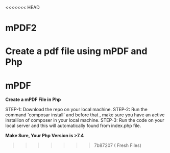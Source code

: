 <<<<<<< HEAD
# mPDF2
Create a pdf file using mPDF and Php
=======
# mPDF
**Create a mPDF File in Php**

STEP-1: Download the repo on your local machine.
STEP-2: Run the command 'composar install' and before that , make sure you have an active installion of composer in your local machine.
STEP-3: Run the code on your local server and this will automatically found from index.php file.

**Make Sure, Your Php Version is >7.4**
>>>>>>> 7b87207 ( Fresh Files)

